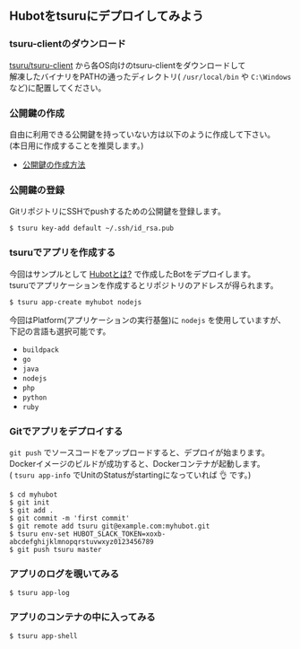 ## Hubotをtsuruにデプロイしてみよう

### tsuru-clientのダウンロード

[tsuru/tsuru-client](https://github.com/tsuru/tsuru-client/releases/tag/1.4.0) から各OS向けのtsuru-clientをダウンロードして  
解凍したバイナリをPATHの通ったディレクトリ( `/usr/local/bin` や `C:\Windows` など)に配置してください。

### 公開鍵の作成

自由に利用できる公開鍵を持っていない方は以下のように作成して下さい。  
(本日用に作成することを推奨します。)

- [公開鍵の作成方法](../ssh_keygen.md)

### 公開鍵の登録

GitリポジトリにSSHでpushするための公開鍵を登録します。  

```
$ tsuru key-add default ~/.ssh/id_rsa.pub
```

### tsuruでアプリを作成する

今回はサンプルとして [Hubotとは?](../slack_bot/hubot.md) で作成したBotをデプロイします。  
tsuruでアプリケーションを作成するとリポジトリのアドレスが得られます。

```
$ tsuru app-create myhubot nodejs
```

今回はPlatform(アプリケーションの実行基盤)に `nodejs` を使用していますが、下記の言語も選択可能です。

* `buildpack`
* `go`
* `java`
* `nodejs`
* `php`
* `python`
* `ruby`

### Gitでアプリをデプロイする

`git push` でソースコードをアップロードすると、デプロイが始まります。  
Dockerイメージのビルドが成功すると、Dockerコンテナが起動します。  
( `tsuru app-info` でUnitのStatusがstartingになっていれば 👌 です。)

```
$ cd myhubot
$ git init
$ git add .
$ git commit -m 'first commit' 
$ git remote add tsuru git@example.com:myhubot.git 
$ tsuru env-set HUBOT_SLACK_TOKEN=xoxb-abcdefghijklmnopqrstuvwxyz0123456789
$ git push tsuru master
```

### アプリのログを覗いてみる

```
$ tsuru app-log
```

### アプリのコンテナの中に入ってみる

```
$ tsuru app-shell  
```
